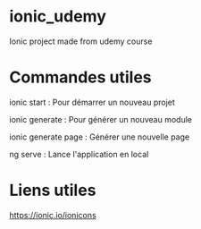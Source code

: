 # ionic_udemy
Ionic project made from udemy course

# Commandes utiles
  ionic start : Pour démarrer un nouveau projet

  ionic generate : Pour générer un nouveau module

  ionic generate page <NOM> : Générer une nouvelle page

  ng serve : Lance l'application en local

# Liens utiles
  https://ionic.io/ionicons

  